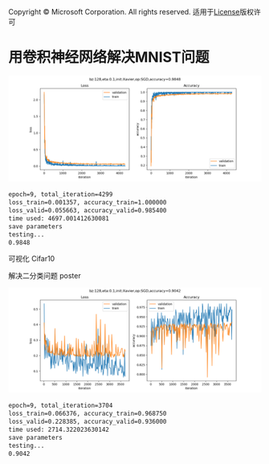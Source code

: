 Copyright © Microsoft Corporation. All rights reserved.
  适用于[License](https：//github.com/Microsoft/ai-edu/blob/master/LICENSE.md)版权许可

# 用卷积神经网络解决MNIST问题

<img src="../Images/17/mnist_loss.png">


```
epoch=9, total_iteration=4299
loss_train=0.001357, accuracy_train=1.000000
loss_valid=0.055663, accuracy_valid=0.985400
time used: 4697.001412630081
save parameters
testing...
0.9848
```

可视化
Cifar10

解决二分类问题 poster


<img src="../Images/17/cifar_loss.png">



```
epoch=9, total_iteration=3704
loss_train=0.066376, accuracy_train=0.968750
loss_valid=0.228385, accuracy_valid=0.936000
time used: 2714.322023630142
save parameters
testing...
0.9042
```